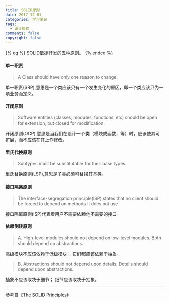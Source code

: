 ```yaml
---
title: SOLID原则
date: 2017-12-01
categories: 学习笔记
tags:
  - 设计模式
comments: false
copyright: false
---
```

{% cq %}
SOLID敏捷开发的五种原则。
{% endcq %}
<!-- more -->

#### 单一职责

> A Class should have only one reason to change.

单一职责(SRP),意思是一个类应该只有一个发生变化的原因，即一个类应该只为一项业务而定义。

#### 开闭原则

> Software entities (classes, modules, functions, etc) should be open for extension, but closed for modification.

开闭原则(OCP),意思是当我们在设计一个类（模块或函数，等）时，应该使其可扩展，而不应该在其上作修改。

#### 里氏代换原则

> Subtypes must be substitutable for their base types.

里氏替换原则(LSP),意思是子类必须可替换其基类。

#### 接口隔离原则

> The interface-segregation principle(ISP) states that no client should be forced to depend on methods it does not use.

接口隔离原则(ISP)代表着用户不需要依赖他不需要的接口。

#### 依赖倒转原则 

> A. High-level modules should not depend on low-level modules. Both should depend on abstractions.

  高级模块不应该依赖于低级模块； 它们都应该依赖于抽象。

> B. Abstractions should not depend upon details. Details should depend upon abstractions.

  抽象不应该取决于细节； 细节应该取决于抽象。
  
  
---
参考自[《The SOLID Principles》](https://code.tutsplus.com/series/the-solid-principles--cms-634)
